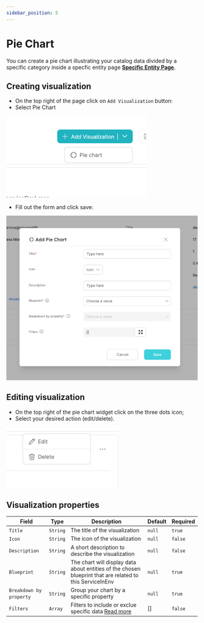 ```yaml
---
sidebar_position: 5
---
```


# Pie Chart

You can create a pie chart illustrating your catalog data divided by a specific category inside a specfic entity page [**Specific Entity Page**](../port-components/page.md#entity-page).

## Creating visualization

- On the top right of the page click on `Add Visualization` button:
- Select Pie Chart

![Dropdown](../../../static/img/platform-overview/widgets/AddPieChartVisualization.png)

- Fill out the form and click save:

![Dropdown](../../../static/img/platform-overview/widgets/AddPieChartForm.png)

## Editing visualization

- On the top right of the pie chart widget click on the three dots icon;
- Select your desired action (edit/delete).

![Dropdown](../../../static/img/platform-overview/widgets/EditOrDeleteWidget.png)

## Visualization properties

| Field                   | Type     | Description                                                                                                            | Default | Required |
| ----------------------- | -------- | ---------------------------------------------------------------------------------------------------------------------- | ------- | -------- |
| `Title`                 | `String` | The title of the visualization                                                                                         | `null`  | `true`   |
| `Icon`                  | `String` | The icon of the visualization                                                                                          | `null`  | `false`  |
| `Description`           | `String` | A short description to describe the visualization                                                                      | `null`  | `false`  |
| `Blueprint`             | `String` | The chart will display data about entities of the chosen blueprint that are related to this ServiceInEnv               | `null`  | `true`   |
| `Breakdown by property` | `String` | Group your chart by a specific property                                                                                | `null`  | `true`   |
| `Filters`               | `Array`  | Filters to include or exclue specific data [Read more](https://docs.getport.io/tutorials/search-in-port/#search-rules) | []      | `false`  |
